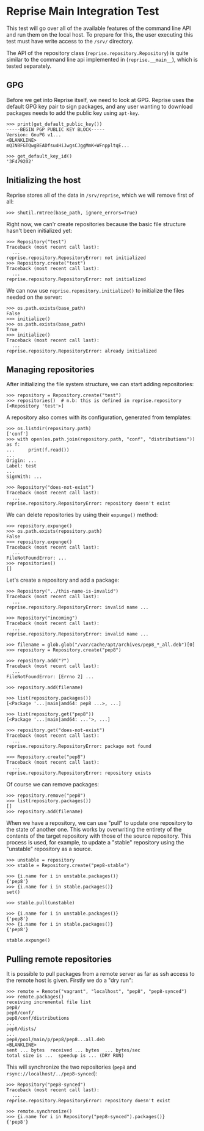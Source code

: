 # Reprise Main Integration Test

This test will go over all of the available features of the command line API
and run them on the local host. To prepare for this, the user executing this
test must have write access to the `/srv/` directory.

The API of the repository class (`reprise.repository.Repository`) is quite
similar to the command line api implemented in (`reprise.__main__`), which
is tested separately.

## GPG

Before we get into Reprise itself, we need to look at GPG. Reprise uses
the default GPG key pair to sign packages, and any user wanting to download
packages needs to add the public key using `apt-key`.

    >>> print(get_default_public_key())
    -----BEGIN PGP PUBLIC KEY BLOCK-----
    Version: GnuPG v1...
    <BLANKLINE>
    mQINBFGTQwgBEADfsu4HiJwgsCJggMmK+WFnppltqE...

    >>> get_default_key_id()
    '3F479202'

## Initializing the host

Reprise stores all of the data in `/srv/reprise`, which we will remove
first of all:

    >>> shutil.rmtree(base_path, ignore_errors=True)

Right now, we can'r create repositories because the basic file structure
hasn't been initialized yet:

    >>> Repository("test")
    Traceback (most recent call last):
      ...
    reprise.repository.RepositoryError: not initialized
    >>> Repository.create("test")
    Traceback (most recent call last):
      ...
    reprise.repository.RepositoryError: not initialized

We can now use `reprise.repository.initialize()` to initialize the files
needed on the server:

    >>> os.path.exists(base_path)
    False
    >>> initialize()
    >>> os.path.exists(base_path)
    True
    >>> initialize()
    Traceback (most recent call last):
      ...
    reprise.repository.RepositoryError: already initialized

## Managing repositories

After initializing the file system structure, we can start adding repositories:

    >>> repository = Repository.create("test")
    >>> repositories()  # n.b: this is defined in reprise.repository
    [<Repository 'test'>]


A repository also comes with its configuration, generated from templates:

    >>> os.listdir(repository.path)
    ['conf']
    >>> with open(os.path.join(repository.path, "conf", "distributions")) as f:
    ...     print(f.read())
    ...
    Origin: ...
    Label: test
    ...
    SignWith: ...

    >>> Repository("does-not-exist")
    Traceback (most recent call last):
      ...
    reprise.repository.RepositoryError: repository doesn't exist

We can delete repositories by using their `expunge()` method:

    >>> repository.expunge()
    >>> os.path.exists(repository.path)
    False
    >>> repository.expunge()
    Traceback (most recent call last):
      ...
    FileNotFoundError: ...
    >>> repositories()
    []

Let's create a repository and add a package:

    >>> Repository("../this-name-is-invalid")
    Traceback (most recent call last):
      ...
    reprise.repository.RepositoryError: invalid name ...

    >>> Repository("incoming")
    Traceback (most recent call last):
      ...
    reprise.repository.RepositoryError: invalid name ...

    >>> filename = glob.glob("/var/cache/apt/archives/pep8_*_all.deb")[0]
    >>> repository = Repository.create("pep8")

    >>> repository.add("?")
    Traceback (most recent call last):
      ...
    FileNotFoundError: [Errno 2] ...

    >>> repository.add(filename)

    >>> list(repository.packages())
    [<Package '...|main|amd64: pep8 ...>, ...]

    >>> list(repository.get("pep8"))
    [<Package '...|main|amd64: ...'>, ...]

    >>> repository.get("does-not-exist")
    Traceback (most recent call last):
      ...
    reprise.repository.RepositoryError: package not found

    >>> Repository.create("pep8")
    Traceback (most recent call last):
      ...
    reprise.repository.RepositoryError: repository exists

Of course we can remove packages:

    >>> repository.remove("pep8")
    >>> list(repository.packages())
    []
    >>> repository.add(filename)

When we have a repository, we can use "pull" to update one repository to
the state of another one. This works by overwriting the entirety of the
contents of the target repository with those of the source repository.
This process is used, for example, to update a "stable" repository using
the "unstable" repository as a source.

    >>> unstable = repository
    >>> stable = Repository.create("pep8-stable")

    >>> {i.name for i in unstable.packages()}
    {'pep8'}
    >>> {i.name for i in stable.packages()}
    set()

    >>> stable.pull(unstable)

    >>> {i.name for i in unstable.packages()}
    {'pep8'}
    >>> {i.name for i in stable.packages()}
    {'pep8'}

    stable.expunge()

## Pulling remote repositories

It is possible to pull packages from a remote server as far as ssh access to
the remote host is given. Firstly we do a "dry run":

    >>> remote = Remote("vagrant", "localhost", "pep8", "pep8-synced")
    >>> remote.packages()
    receiving incremental file list
    pep8/
    pep8/conf/
    pep8/conf/distributions
    ...
    pep8/dists/
    ...
    pep8/pool/main/p/pep8/pep8...all.deb
    <BLANKLINE>
    sent ... bytes  received ... bytes  ... bytes/sec
    total size is ...  speedup is ... (DRY RUN)

This will synchronize the two repositories (`pep8` and
`rsync://localhost/../pep8-synced`):

    >>> Repository("pep8-synced")
    Traceback (most recent call last):
      ...
    reprise.repository.RepositoryError: repository doesn't exist

    >>> remote.synchronize()
    >>> {i.name for i in Repository("pep8-synced").packages()}
    {'pep8'}
